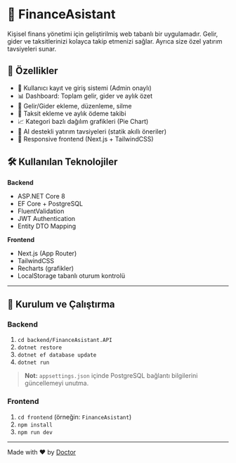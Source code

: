 # 💸 FinanceAsistant

Kişisel finans yönetimi için geliştirilmiş web tabanlı bir uygulamadır. Gelir, gider ve taksitlerinizi kolayca takip etmenizi sağlar. Ayrıca size özel yatırım tavsiyeleri sunar.

## 🚀 Özellikler

- 👤 Kullanıcı kayıt ve giriş sistemi (Admin onaylı)
- 📊 Dashboard: Toplam gelir, gider ve aylık özet
- 📝 Gelir/Gider ekleme, düzenleme, silme
- 📅 Taksit ekleme ve aylık ödeme takibi
- 📈 Kategori bazlı dağılım grafikleri (Pie Chart)
- 🤖 AI destekli yatırım tavsiyeleri (statik akıllı öneriler)
- 📱 Responsive frontend (Next.js + TailwindCSS)

## 🛠️ Kullanılan Teknolojiler

**Backend**
- ASP.NET Core 8
- EF Core + PostgreSQL
- FluentValidation
- JWT Authentication
- Entity DTO Mapping

**Frontend**
- Next.js (App Router)
- TailwindCSS
- Recharts (grafikler)
- LocalStorage tabanlı oturum kontrolü

---

## 🧪 Kurulum ve Çalıştırma

### Backend

1. `cd backend/FinanceAsistant.API`
2. `dotnet restore`
3. `dotnet ef database update`
4. `dotnet run`

> **Not:** `appsettings.json` içinde PostgreSQL bağlantı bilgilerini güncellemeyi unutma.

### Frontend

1. `cd frontend` (örneğin: `FinanceAsistant`)
2. `npm install`
3. `npm run dev`
---

Made with ❤️ by [Doctor](https://github.com/seniordoctor)
